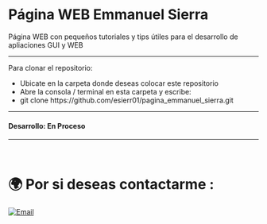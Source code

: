 # Página WEB Emmanuel Sierra

Página WEB con pequeños tutoriales y tips útiles para el desarrollo de apliaciones GUI y WEB

<hr/>

Para clonar el repositorio:
<br>
<ul>
    <li>Ubicate en la carpeta donde deseas colocar este repositorio</li>
    <li>Abre la consola / terminal en esta carpeta y escribe:</li>
    <li>git clone https://github.com/esierr01/pagina_emmanuel_sierra.git</li>
</ul>
<hr/>

<h4>Desarrollo: En Proceso</h4>



<hr>
<br/>


# 🌍 Por si deseas contactarme :


[![Email](https://img.shields.io/badge/emmanuel.sierra@gmail.com-mi_email_personal-D14836?style=for-the-badge&logo=gmail&logoColor=white&labelColor=101010)](mailto:emmanuel.sierra@gmail.com)
